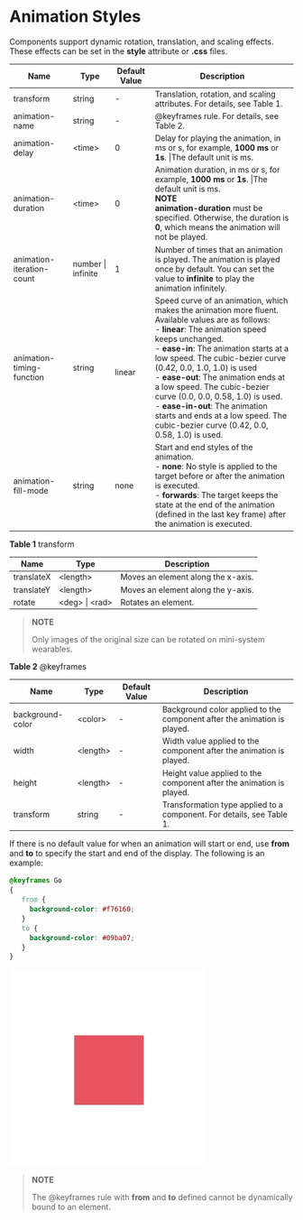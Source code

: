 # Animation Styles


Components support dynamic rotation, translation, and scaling effects. These effects can be set in the **style** attribute or **.css** files.


| Name                       | Type                                | Default Value        | Description                                      |
| ------------------------- | ---------------------------------- | ----------- | ---------------------------------------- |
| transform                 | string                             | -           | Translation, rotation, and scaling attributes. For details, see Table 1.                                   |
| animation-name            | string                             | -           | \@keyframes rule. For details, see Table 2.                     |
| animation-delay           | &lt;time&gt;                       | 0           | Delay for playing the animation, in ms or s, for example, **1000 ms** or **1s**. \|The default unit is ms.|
| animation-duration        | &lt;time&gt;                       | 0           | Animation duration, in ms or s, for example, **1000 ms** or **1s**. \|The default unit is ms.<br>**NOTE**<br>**animation-duration** must be specified. Otherwise, the duration is **0**, which means the animation will not be played.|
| animation-iteration-count | number  \| infinite | 1           | Number of times that an animation is played. The animation is played once by default. You can set the value to **infinite** to play the animation infinitely.   |
| animation-timing-function | string                             | <br>linear | Speed curve of an animation, which makes the animation more fluent.<br>Available values are as follows:<br>- **linear**: The animation speed keeps unchanged.<br>- **ease-in**: The animation starts at a low speed. The cubic-bezier curve (0.42, 0.0, 1.0, 1.0) is used<br>- **ease-out**: The animation ends at a low speed. The cubic-bezier curve (0.0, 0.0, 0.58, 1.0) is used.<br>- **ease-in-out**: The animation starts and ends at a low speed. The cubic-bezier curve (0.42, 0.0, 0.58, 1.0) is used.|
| animation-fill-mode       | string                             | none        | Start and end styles of the animation.<br>- **none**: No style is applied to the target before or after the animation is executed.<br>- **forwards**: The target keeps the state at the end of the animation (defined in the last key frame) after the animation is executed.|


  **Table 1** transform

| Name        | Type                                  | Description        |
| ---------- | ------------------------------------ | ---------- |
| translateX | &lt;length&gt;                       | Moves an element along the x-axis.|
| translateY | &lt;length&gt;                       | Moves an element along the y-axis.|
| rotate     | &lt;deg&gt; \| &lt;rad&gt; | Rotates an element.    |

>  **NOTE**
>
>  Only images of the original size can be rotated on mini-system wearables.


  **Table 2** \@keyframes

| Name              | Type            | Default Value | Description                |
| ---------------- | -------------- | ---- | ------------------ |
| background-color | &lt;color&gt;  | -    | Background color applied to the component after the animation is played. |
| width            | &lt;length&gt; | -    | Width value applied to the component after the animation is played.  |
| height           | &lt;length&gt; | -    | Height value applied to the component after the animation is played.  |
| transform        | string         | -    | Transformation type applied to a component. For details, see Table 1.|


If there is no default value for when an animation will start or end, use **from** and **to** to specify the start and end of the display. The following is an example:


```css
@keyframes Go
{
   from {
     background-color: #f76160;
   }
   to {
     background-color: #09ba07;
   }
}
```


![animation-demo1](figures/animation-demo1.gif)





>  **NOTE**
>
>  The \@keyframes rule with **from** and **to** defined cannot be dynamically bound to an element.
